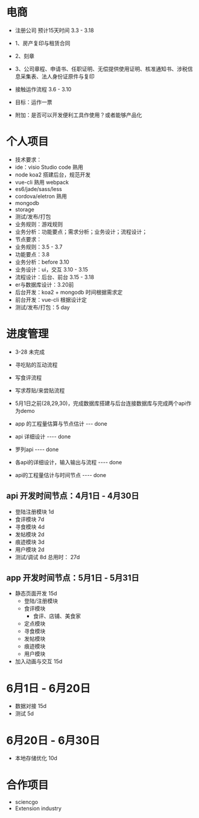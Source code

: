 # 电商
 * 注册公司 预计15天时间 3.3 - 3.18
  * 1、房产复印与租赁合同
  * 2、刻章
  * 3、公司章程、申请书、任职证明、无偿提供使用证明、核准通知书、涉税信息采集表、法人身份证原件与复印
 * 接触运作流程 3.6 - 3.10 
  * 目标：运作一票
 
 * 附加：是否可以开发便利工具作使用？或者能够产品化 

 
# 个人项目 
 * 技术要求：
  * ide：visio Studio code 熟用
  * node koa2 搭建后台，规范开发
  * vue-cli 熟用 webpack
  * es6/jade/sass/less
  * cordova/eletron 熟用
  * mongodb
  * storage
  * 测试/发布/打包
 * 业务规则：游戏规则
 * 业务分析：功能要点；需求分析；业务设计；流程设计；
 * 节点要求：
  * 业务规则：3.5 - 3.7 
  * 功能要点：3.8
  * 业务分析：before 3.10
  * 业务设计：ui，交互 3.10 - 3.15
  * 流程设计：后台、前台 3.15 - 3.18
  * er与数据库设计：3.20前
  * 后台开发：koa2 + mongodb 时间根据需求定
  * 前台开发：vue-cli 根据设计定 
  * 测试/发布/打包：5 day 

# 进度管理
 * 3-28 未完成
  * 寻吃贴的互动流程
  * 写食评流程
  * 写求荐贴/来尝贴流程
  * 5月1日之前(28,29,30)，完成数据库搭建与后台连接数据库与完成两个api作为demo

 * app 的工程量估算与节点估计 --- done
 * api 详细设计   ---- done
  * 罗列api      ---- done
  * 各api的详细设计，输入输出与流程  ---- done
 * api的工程量估计与时间节点 ---- done

  ## api 开发时间节点：4月1日 - 4月30日
   * 登陆注册模块     1d
   * 食评模块         7d
   * 寻食模块         4d
   * 发帖模块         2d
   * 痕迹模块         3d
   * 用户模块         2d
   * 测试/调试        8d
   总用时：           27d
   
  ## app 开发时间节点：5月1日 - 5月31日
   * 静态页面开发     15d
     * 登陆/注册模块
     * 食评模块
       * 食评、店铺、美食家
     * 定点模块
     * 寻食模块
     * 发帖模块
     * 痕迹模块
     * 用户模块
   * 加入动画与交互   15d
   # 6月1日 - 6月20日
   * 数据对接         15d  
   * 测试             5d
   # 6月20日 - 6月30日
   * 本地存储优化     10d  


# 合作项目
 * sciencgo
 * Extension industry